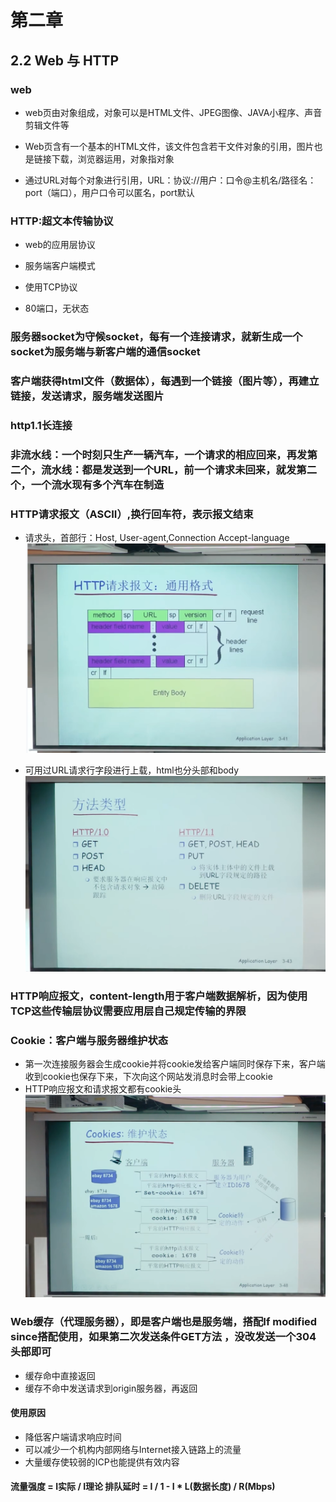 # 第二章

## 2.2 Web 与 HTTP

### web

+ web页由对象组成，对象可以是HTML文件、JPEG图像、JAVA小程序、声音剪辑文件等

+ Web页含有一个基本的HTML文件，该文件包含若干文件对象的引用，图片也是链接下载，浏览器运用，对象指对象

+ 通过URL对每个对象进行引用，URL：协议://用户：口令@主机名/路径名：port（端口），用户口令可以匿名，port默认

### HTTP:超文本传输协议

+ web的应用层协议

+ 服务端客户端模式

+ 使用TCP协议

+ 80端口，无状态

### 服务器socket为守候socket，每有一个连接请求，就新生成一个socket为服务端与新客户端的通信socket

### 客户端获得html文件（数据体），每遇到一个链接（图片等），再建立链接，发送请求，服务端发送图片

### http1.1长连接

### 非流水线：一个时刻只生产一辆汽车，一个请求的相应回来，再发第二个，流水线：都是发送到一个URL，前一个请求未回来，就发第二个，一个流水现有多个汽车在制造

### HTTP请求报文（ASCII）,换行回车符，表示报文结束

+ 请求头，首部行：Host, User-agent,Connection Accept-language ![HTTP请求通用格式](Picture\HTTP请求通用格式.png)

+ 可用过URL请求行字段进行上载，html也分头部和body![请求报文方法类型](Picture\请求报文分类.png)

### HTTP响应报文，content-length用于客户端数据解析，因为使用TCP这些传输层协议需要应用层自己规定传输的界限

### Cookie：客户端与服务器维护状态

+ 第一次连接服务器会生成cookie并将cookie发给客户端同时保存下来，客户端收到cookie也保存下来，下次向这个网站发消息时会带上cookie
+ HTTP响应报文和请求报文都有cookie头![Cookie](Picture\Cookie.png)

### Web缓存（代理服务器），即是客户端也是服务端，搭配If modified since搭配使用，如果第二次发送条件GET方法 ，没改发送一个304头部即可

+ 缓存命中直接返回
+ 缓存不命中发送请求到origin服务器，再返回

#### 使用原因

+ 降低客户端请求响应时间
+ 可以减少一个机构内部网络与Internet接入链路上的流量
+ 大量缓存使较弱的ICP也能提供有效内容

#### 流量强度 = I实际 / I理论 排队延时 = I / 1 - I * L(数据长度) / R(Mbps)
